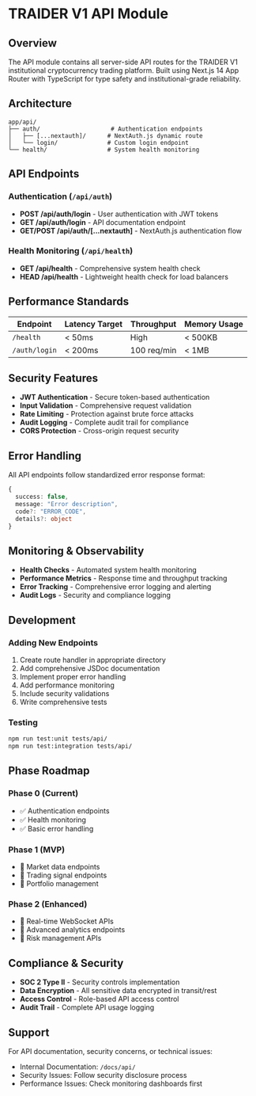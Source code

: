 # TRAIDER V1 API Module

## Overview

The API module contains all server-side API routes for the TRAIDER V1 institutional cryptocurrency trading platform. Built using Next.js 14 App Router with TypeScript for type safety and institutional-grade reliability.

## Architecture

```
app/api/
├── auth/                    # Authentication endpoints
│   ├── [...nextauth]/      # NextAuth.js dynamic route
│   └── login/              # Custom login endpoint
└── health/                 # System health monitoring
```

## API Endpoints

### Authentication (`/api/auth`)

- **POST /api/auth/login** - User authentication with JWT tokens
- **GET /api/auth/login** - API documentation endpoint
- **GET/POST /api/auth/[...nextauth]** - NextAuth.js authentication flow

### Health Monitoring (`/api/health`)

- **GET /api/health** - Comprehensive system health check
- **HEAD /api/health** - Lightweight health check for load balancers

## Performance Standards

| Endpoint | Latency Target | Throughput | Memory Usage |
|----------|---------------|------------|--------------|
| `/health` | < 50ms | High | < 500KB |
| `/auth/login` | < 200ms | 100 req/min | < 1MB |

## Security Features

- **JWT Authentication** - Secure token-based authentication
- **Input Validation** - Comprehensive request validation
- **Rate Limiting** - Protection against brute force attacks
- **Audit Logging** - Complete audit trail for compliance
- **CORS Protection** - Cross-origin request security

## Error Handling

All API endpoints follow standardized error response format:

```typescript
{
  success: false,
  message: "Error description",
  code?: "ERROR_CODE",
  details?: object
}
```

## Monitoring & Observability

- **Health Checks** - Automated system health monitoring
- **Performance Metrics** - Response time and throughput tracking
- **Error Tracking** - Comprehensive error logging and alerting
- **Audit Logs** - Security and compliance logging

## Development

### Adding New Endpoints

1. Create route handler in appropriate directory
2. Add comprehensive JSDoc documentation
3. Implement proper error handling
4. Add performance monitoring
5. Include security validations
6. Write comprehensive tests

### Testing

```bash
npm run test:unit tests/api/
npm run test:integration tests/api/
```

## Phase Roadmap

### Phase 0 (Current)
- ✅ Authentication endpoints
- ✅ Health monitoring
- ✅ Basic error handling

### Phase 1 (MVP)
- 🔄 Market data endpoints
- 🔄 Trading signal endpoints
- 🔄 Portfolio management

### Phase 2 (Enhanced)
- 🔄 Real-time WebSocket APIs
- 🔄 Advanced analytics endpoints
- 🔄 Risk management APIs

## Compliance & Security

- **SOC 2 Type II** - Security controls implementation
- **Data Encryption** - All sensitive data encrypted in transit/rest
- **Access Control** - Role-based API access control
- **Audit Trail** - Complete API usage logging

## Support

For API documentation, security concerns, or technical issues:
- Internal Documentation: `/docs/api/`
- Security Issues: Follow security disclosure process
- Performance Issues: Check monitoring dashboards first 